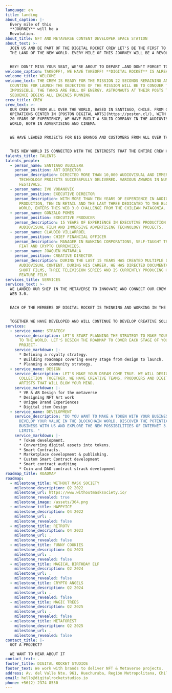 ```yaml
---
language: en
title: landing
about_caption: |-
  Every mile of this
  **JOURNEY** will be a
  Revolution.
about_title: NFT AND METAVERSE CONTENT DEVELOPER SPACE STATION
about_text: >-
  JOIN US AND BE PART OF THE DIGITAL ROCKET CREW LET'S BE THE FIRST TO STEP ON
  THE LAND OF THE NEW WORLD. EVERY MILE OF THIS JOURNEY WILL BE A REVOLUTION.


  HEY! DON'T MISS YOUR SEAT, WE'RE ABOUT TO DEPART …AND DON'T FORGET TO ENJOY THE RIDE. WHAT WOULD YOU LIKE TO DRINK?
welcome_caption: TAKEOFF!, WE HAVE TAKEOFF! **DIGITAL ROCKET** IS ALREADY IN SPACE
welcome_title: WELCOME
welcome_text: THE CREW IS READY FOR THE MISSION 22 SECONDS REMAINING AND
  COUNTING FOR LAUNCH THE OBJECTIVE OF THE MISSION WILL BE TO CONQUER THE
  IMPOSSIBLE. THE TANKS ARE FULL OF ENERGY. ASTRONAUTS AT THEIR POSTS THE FIRING
  SEQUENCE BEGINS ALL ENGINES RUNNING
crew_title: CREW
crew_text: >-
  OUR CREW IS FROM ALL OVER THE WORLD, BASED IN SANTIAGO, CHILE. FROM OUR
  OPERATIONS CENTER IN [POSTON DIGITAL ARTS](https://poston.cl/), WITH MORE THAN
  20 YEARS OF EXPERIENCE, WE HAVE BUILT A SOLID COMPANY IN THE AUDIOVISUAL
  WORLD, BOTH IN ADVERTISING AND CINEMA.


  WE HAVE LEADED PROJECTS FOR BIG BRANDS AND CUSTOMERS FROM ALL OVER THE WORLD AND WE ARE CURRENTLY READY FOR THE NEXT ADVENTURE.


  THIS NEW WORLD IS CONNECTED WITH THE INTERESTS THAT THE ENTIRE CREW HAS BEEN EXPLORING FOR YEARS. A SPACE WHERE THE BLOCKCHAIN IS OUR CENTRAL AXIS AND OUR MOTIVATION IS TO CREATE AND BE CARRIED AWAY. I.V THERE ARE PEOPLE WHO GET OUT OF THE BOX BEFORE OTHERS. I.V. HE DOES IT EVERY DAY AND FINDS NEW WAYS TO HACK THIS MATRIX.
talents_title: TALENTS
talents_people:
  - person_name: SANTIAGO AGUILERA
    person_position: ART DIRECTOR
    person_description: DIRECTED MORE THAN 10,000 AUDIOVISUAL AND IMMERSIVE
      TECHNOLOGY PROJECTS SUCCESSFULLY DELIVERED. VARIOUS AWARDS IN NUMEROUS
      FESTIVALS.
  - person_name: IVO VODANOVIC
    person_position: EXECUTIVE DIRECTOR
    person_description: WITH MORE THAN TEN YEARS OF EXPERIENCE IN AUDIOVISUAL
      PRODUCTION, TEN IN RETAIL AND THE LAST THREE DEDICATED TO THE BLOCKCHAIN
      WORLD, ENTERS THIS WEB 3.0 CHALLENGE FROM THE CHILEAN PATAGONIA.
  - person_name: GONZALO POMÉS
    person_position: EXECUTIVE PRODUCER
    person_description: 15 YEARS OF EXPERIENCE IN EXECUTIVE PRODUCTION FOR
      AUDIOVISUAL FILM AND IMMERSIVE ADVERTISING TECHNOLOGY PROJECTS.
  - person_name: CLAUDIO VILLARROEL
    person_position: CHIEF FINANCIAL OFFICER
    person_description: MANAGER IN BANKING CORPORATIONS, SELF-TAUGHT TRADER OF THE
      FIAT AND CRYPTO CURRENCIES.
  - person_name: JOAQUIN MATAMALA
    person_position: CREATIVE DIRECTOR
    person_description: DURING THE LAST 15 YEARS HAS CREATED MULTIPLE DIGITAL &
      AUDIOVISUAL CONTENT. DURING HIS CAREER, HE HAS DIRECTED DOCUMENTARIES,
      SHORT FILMS, THREE TELEVISION SERIES AND IS CURRENTLY PRODUCING HIS FIRST
      FEATURE FILM
services_title: SERVICES
services_text: >-
  WE LANDED OUR SHIP IN THE METAVERSE TO INNOVATE AND CONNECT OUR CREW TO THE
  WEB 3.0.


  EACH OF THE MEMBERS OF DIGITAL ROCKET IS THINKING AND WORKING IN THE BLOCKCHAIN AND WEB 3.0.


  TOGETHER WE HAVE DEVELOPED AND WILL CONTINUE TO DEVELOP CREATIVE SOLUTIONS FOR THE CHALLENGES OF THIS NEW DIMENSION.
services:
  - service_name: STRATEGY
    service_description: LET'S START PLANNING THE STRATEGY TO MAKE YOUR IDEA KNOWN
      TO THE WORLD. LET'S DESIGN THE ROADMAP TO COVER EACH STAGE OF YOUR
      PROJECT-
    service_markdown: |-
      * Defining a royalty strategy.
      * Building roadmaps covering every stage from design to launch.
      * Planning a community strategy.
  - service_name: DESIGN
    service_description: LET'S MAKE YOUR DREAM COME TRUE. WE WILL DESIGN YOUR NEXT
      COLLECTION  TOGETHER. WE HAVE CREATIVE TEAMS, PRODUCERS AND DIGITAL
      ARTISTS THAT WILL BLOW YOUR MIND.
    service_markdown: |-
      * VR & AR Design for the metaverse
      * Designing NFT Art work
      * Unique Brand Experiences
      * Digital item Design
  - service_name: DEVELOPMENT
    service_description: "DO YOU WANT TO MAKE A TOKEN WITH YOUR BUSINESS? WE WILL
      DEVELOP YOUR VALUE IN THE BLOCKCHAIN WORLD. DISCOVER THE POTENTIAL OF YOUR
      BUSINESS WITH US AND EXPLORE THE NEW POSSIBILITIES OF INTERNET 3.0 WITHOUT
      LIMITS. "
    service_markdown: |-
      * Token development.
      * Converting digital assets into tokens.
      * Smart Contracts.
      * Marketplace development & publishing.
      * Custom Smart Contract development
      * Smart contract auditing
      * Coin and DAO contract strack development
roadmap_title: ROADMAP
roadmap:
  - milestone_title: WITHOUT MASK SOCIETY
    milestone_description: Q2 2022
    milestone_url: https://www.withoutmasksociety.io/
    milestone_revealed: true
    milestone_image: /assets/364.png
  - milestone_title: HAPPYICE
    milestone_description: Q4 2022
    milestone_url: .
    milestone_revealed: false
  - milestone_title: RETROTV
    milestone_description: Q4 2023
    milestone_url: .
    milestone_revealed: false
  - milestone_title: FUNNY COOKIES
    milestone_description: Q4 2023
    milestone_url: .
    milestone_revealed: false
  - milestone_title: MAGICAL BIRTHDAY ELF
    milestone_description: Q2 2024
    milestone_url: .
    milestone_revealed: false
  - milestone_title: CRYPTO ANGELS
    milestone_description: Q2 2024
    milestone_url: .
    milestone_revealed: false
  - milestone_title: MAGIC TREES
    milestone_description: Q2 2025
    milestone_url: .
    milestone_revealed: false
  - milestone_title: METAFOREST
    milestone_description: Q2 2025
    milestone_url: .
    milestone_revealed: false
contact_title: |-
  GOT A PROJECT?

  WE WANT TO HEAR ABOUT IT
contact_text: .
footer_title: DIGITAL ROCKET STUDIOS
footer_text: We work with brands to deliver NFT & Metaverse projects.
address: Av. del Valle Nte. 961, Huechuraba, Región Metropolitana, Chile
email: hello@digitalrocketstudios.io
phone: +56(2) 2374 8550
---
```

